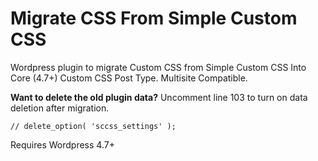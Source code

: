 # Migrate CSS From Simple Custom CSS
Wordpress plugin to migrate Custom CSS from Simple Custom CSS Into Core (4.7+) Custom CSS Post Type. Multisite Compatible.

**Want to delete the old plugin data?**
Uncomment line 103 to turn on data deletion after migration.
```
// delete_option( 'sccss_settings' );
```

Requires Wordpress 4.7+
